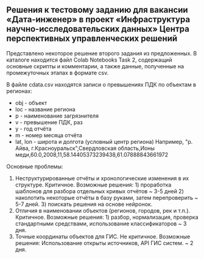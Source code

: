 Решения к тестовому заданию для вакансии «Дата-инженер» в проект «Инфраструктура научно-исследовательских данных» Центра перспективных управленческих решений
-----------------------------------------------------------------------------------------------------------------------------------------------------------------

Представлено некоторое решение второго задания из предложенных. В каталоге находится файл Colab Notebooks Task 2, содержащий основные скрипты и комментарии, а также данные, полученные на промежуточных этапах в формате csv.

В файле cdata.csv находятся записи о превышениях ПДК по объектам в регионах: 
- obj - объект
- loc - название региона
- p - наименование загрязнителя
- v - превышение ПДК, раз
- y - год отчёта
- m - номер месяца отчёта
- lat, lon - широта и долгота (условный центр региона)
Например, "р. Айва, г.Красноуральск",Свердловская область,Ионы меди,60.0,2008,11,58.14405373239438,61.07888843661972

Основные проблемы:
1. Неструктурированные отчёты и хронологические изменения в их структуре. Критичное. Возможные решения: 1) проработка шаблонов для разбора отдельных кривых отчётов ~ 3-5 дней 2) наколотить некоторые отчёты в базу руками, затем перепроверить ~ 5-7 дней. 3) поискать решения на основе нейронок.
2. Отличия в наименовании объектов (регионов, городов, рек и т.п.). Критичное. Возможные решения: 1) разбор, нормализация, проверка стандартными средствами, использование классификаторов ~ 3 дня.
3. Точные координаты объектов для ГИС. Не критичное. Возможные решения: Использование открыты источников, API ГИС систем. ~ 2 дня.
